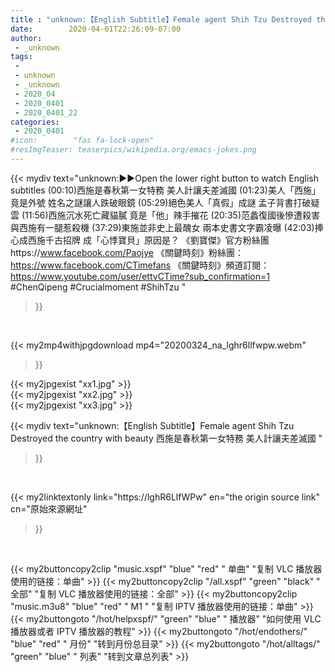 ```yaml
---
title : "unknown:【English Subtitle】Female agent Shih Tzu Destroyed the country with beauty 西施是春秋第一女特務 美人計讓夫差滅國 "
date:        2020-04-01T22:26:09-07:00
author:
 - _unknown
tags:
 - 
 - unknown
 - _unknown
 - 2020_04
 - 2020_0401
 - 2020_0401_22
categories:
 - 2020_0401
#icon:        "fas fa-lock-open"
#resImgTeaser: teaserpics/wikipedia.org/emacs-jokes.png
---
```







{{< mydiv text="unknown:▶▶Open the lower right button to watch English subtitles  (00:10)西施是春秋第一女特務 美人計讓夫差滅國  (01:23)美人「西施」竟是外號 姓名之謎讓人跌破眼鏡  (05:29)絕色美人「真假」成謎 孟子背書打破疑雲  (11:56)西施沉水死亡藏貓膩 竟是「他」辣手摧花  (20:35)范蠡復國後慘遭殺害 與西施有一腿惹殺機  (37:29)東施並非史上最醜女 兩本史書文字霸凌曝  (42:03)捧心成西施千古招牌 成「心悸寶貝」原因是？  《劉寶傑》官方粉絲團https://www.facebook.com/Paojye 《關鍵時刻》粉絲團：https://www.facebook.com/CTimefans 《關鍵時刻》頻道訂閱：https://www.youtube.com/user/ettvCTime?sub_confirmation=1  #ChenQipeng #Crucialmoment #ShihTzu "
>}}
<br>


{{< my2mp4withjpgdownload mp4="20200324_na_lghr6llfwpw.webm"
>}}

{{< my2jpgexist "xx1.jpg" >}}<br>
{{< my2jpgexist "xx2.jpg" >}}<br>
{{< my2jpgexist "xx3.jpg" >}}<br>



{{< mydiv text="unknown:【English Subtitle】Female agent Shih Tzu Destroyed the country with beauty 西施是春秋第一女特務 美人計讓夫差滅國 "
>}}
<br>

{{< my2linktextonly link="https://lghR6LlfWPw"
en="the origin source link" cn="原始來源網址"
>}}


<br>


{{< my2buttoncopy2clip "music.xspf"        "blue"   "red"    " 单曲"  "复制 VLC 播放器使用的链接：单曲" >}} {{< my2buttoncopy2clip "/all.xspf"         "green"  "black"  " 全部"  "复制 VLC 播放器使用的链接：全部" >}} {{< my2buttoncopy2clip "music.m3u8"        "blue"   "red"    " M1 "    "复制 IPTV 播放器使用的链接：单曲" >}} {{< my2buttongoto      "/hot/helpxspf/"    "green"  "blue"   " 播放器" "如何使用 VLC 播放器或者 IPTV 播放器的教程" >}} {{< my2buttongoto      "/hot/endothers/"   "blue"   "red"    " 月份"   "转到月份总目录" >}} {{< my2buttongoto      "/hot/alltags/"     "green"  "blue"   " 列表"   "转到文章总列表" >}} 
